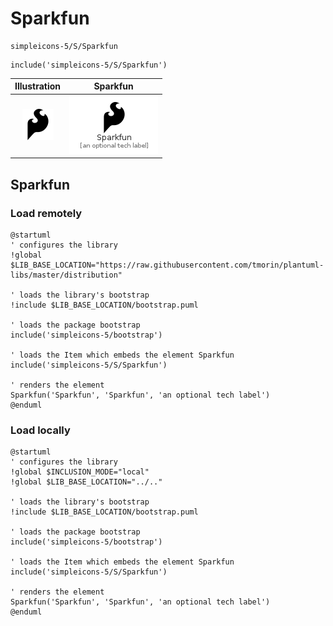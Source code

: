 # Sparkfun


```text
simpleicons-5/S/Sparkfun
```

```text
include('simpleicons-5/S/Sparkfun')
```



| Illustration | Sparkfun |
| :---: | :---: |
| ![illustration for Illustration](../../simpleicons-5/S/Sparkfun.png) | ![illustration for Sparkfun](../../simpleicons-5/S/Sparkfun.Local.png) |




## Sparkfun

### Load remotely
```plantuml
@startuml
' configures the library
!global $LIB_BASE_LOCATION="https://raw.githubusercontent.com/tmorin/plantuml-libs/master/distribution"

' loads the library's bootstrap
!include $LIB_BASE_LOCATION/bootstrap.puml

' loads the package bootstrap
include('simpleicons-5/bootstrap')

' loads the Item which embeds the element Sparkfun
include('simpleicons-5/S/Sparkfun')

' renders the element
Sparkfun('Sparkfun', 'Sparkfun', 'an optional tech label')
@enduml
```

### Load locally
```plantuml
@startuml
' configures the library
!global $INCLUSION_MODE="local"
!global $LIB_BASE_LOCATION="../.."

' loads the library's bootstrap
!include $LIB_BASE_LOCATION/bootstrap.puml

' loads the package bootstrap
include('simpleicons-5/bootstrap')

' loads the Item which embeds the element Sparkfun
include('simpleicons-5/S/Sparkfun')

' renders the element
Sparkfun('Sparkfun', 'Sparkfun', 'an optional tech label')
@enduml
```

